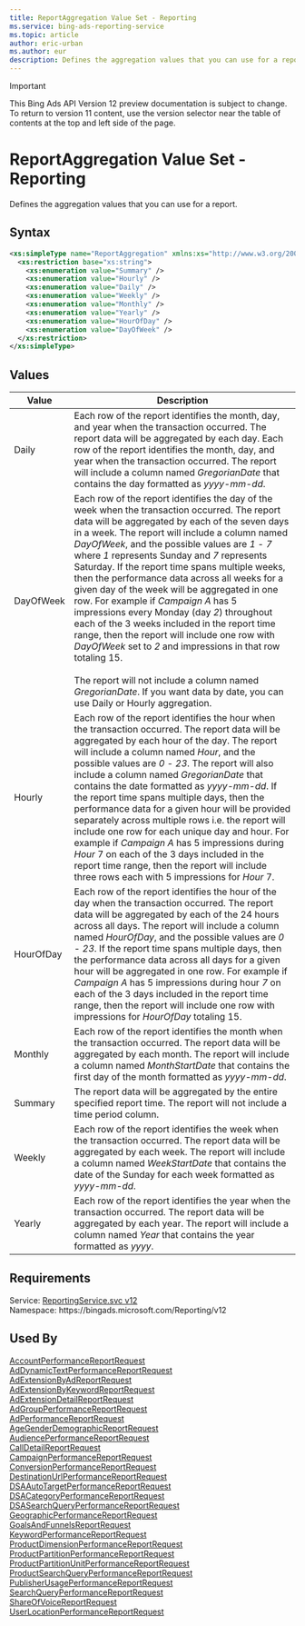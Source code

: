 ```yaml
---
title: ReportAggregation Value Set - Reporting
ms.service: bing-ads-reporting-service
ms.topic: article
author: eric-urban
ms.author: eur
description: Defines the aggregation values that you can use for a report.
---
```

> [!IMPORTANT]
> This Bing Ads API Version 12 preview documentation is subject to change. To return to version 11 content, use the version selector near the table of contents at the top and left side of the page.

# ReportAggregation Value Set - Reporting
Defines the aggregation values that you can use for a report.

## Syntax
```xml
<xs:simpleType name="ReportAggregation" xmlns:xs="http://www.w3.org/2001/XMLSchema">
  <xs:restriction base="xs:string">
    <xs:enumeration value="Summary" />
    <xs:enumeration value="Hourly" />
    <xs:enumeration value="Daily" />
    <xs:enumeration value="Weekly" />
    <xs:enumeration value="Monthly" />
    <xs:enumeration value="Yearly" />
    <xs:enumeration value="HourOfDay" />
    <xs:enumeration value="DayOfWeek" />
  </xs:restriction>
</xs:simpleType>
```

## <a name="values"></a>Values

|Value|Description|
|-----------|---------------|
|<a name="daily"></a>Daily|Each row of the report identifies the month, day, and year when the transaction occurred. The report data will be aggregated by each day. Each row of the report identifies the month, day, and year when the transaction occurred. The report will include a column named *GregorianDate* that contains the day formatted as *yyyy-mm-dd*.|
|<a name="dayofweek"></a>DayOfWeek|Each row of the report identifies the day of the week when the transaction occurred. The report data will be aggregated by each of the seven days in a week. The report will include a column named *DayOfWeek*, and the possible values are *1* - *7* where *1* represents Sunday and *7* represents Saturday. If the report time spans multiple weeks, then the performance data across all weeks for a given day of the week will be aggregated in one row. For example if *Campaign A* has 5 impressions every Monday (day *2*) throughout each of the 3 weeks included in the report time range, then the report will include one row with *DayOfWeek* set to *2* and impressions in that row totaling 15.<br/><br/> The report will not include a column named *GregorianDate*. If you want data by date, you can use Daily or Hourly aggregation.|
|<a name="hourly"></a>Hourly|Each row of the report identifies the hour when the transaction occurred. The report data will be aggregated by each hour of the day. The report will include a column named *Hour*, and the possible values are *0* - *23*. The report will also include a column named *GregorianDate* that contains the date formatted as *yyyy-mm-dd*. If the report time spans multiple days, then the performance data for a given hour will be provided separately across multiple rows i.e. the report will include one row for each unique day and hour. For example if *Campaign A* has 5 impressions during *Hour* 7 on each of the 3 days included in the report time range, then the report will include three rows each with 5 impressions for *Hour* 7.|
|<a name="hourofday"></a>HourOfDay|Each row of the report identifies the hour of the day when the transaction occurred. The report data will be aggregated by each of the 24 hours across all days.  The report will include a column named *HourOfDay*, and the possible values are *0* - *23*. If the report time spans multiple days, then the performance data across all days for a given hour will be aggregated in one row. For example if *Campaign A* has 5 impressions during hour *7* on each of the 3 days included in the report time range, then the report will include one row with impressions for *HourOfDay* totaling 15.|
|<a name="monthly"></a>Monthly|Each row of the report identifies the month when the transaction occurred. The report data will be aggregated by each month. The report will include a column named *MonthStartDate* that contains the first day of the month formatted as *yyyy-mm-dd*.|
|<a name="summary"></a>Summary|The report data will be aggregated by the entire specified report time. The report will not include a time period column.|
|<a name="weekly"></a>Weekly|Each row of the report identifies the week when the transaction occurred. The report data will be aggregated by each week. The report will include a column named *WeekStartDate* that contains the date of the Sunday for each week formatted as *yyyy-mm-dd*.|
|<a name="yearly"></a>Yearly|Each row of the report identifies the year when the transaction occurred. The report data will be aggregated by each year. The report will include a column named *Year* that contains the year formatted as *yyyy*.|

## Requirements
Service: [ReportingService.svc v12](https://reporting.api.bingads.microsoft.com/Api/Advertiser/Reporting/v11/ReportingService.svc)  
Namespace: https\://bingads.microsoft.com/Reporting/v12  

## Used By
[AccountPerformanceReportRequest](accountperformancereportrequest.md)  
[AdDynamicTextPerformanceReportRequest](addynamictextperformancereportrequest.md)  
[AdExtensionByAdReportRequest](adextensionbyadreportrequest.md)  
[AdExtensionByKeywordReportRequest](adextensionbykeywordreportrequest.md)  
[AdExtensionDetailReportRequest](adextensiondetailreportrequest.md)  
[AdGroupPerformanceReportRequest](adgroupperformancereportrequest.md)  
[AdPerformanceReportRequest](adperformancereportrequest.md)  
[AgeGenderDemographicReportRequest](agegenderdemographicreportrequest.md)  
[AudiencePerformanceReportRequest](audienceperformancereportrequest.md)  
[CallDetailReportRequest](calldetailreportrequest.md)  
[CampaignPerformanceReportRequest](campaignperformancereportrequest.md)  
[ConversionPerformanceReportRequest](conversionperformancereportrequest.md)  
[DestinationUrlPerformanceReportRequest](destinationurlperformancereportrequest.md)  
[DSAAutoTargetPerformanceReportRequest](dsaautotargetperformancereportrequest.md)  
[DSACategoryPerformanceReportRequest](dsacategoryperformancereportrequest.md)  
[DSASearchQueryPerformanceReportRequest](dsasearchqueryperformancereportrequest.md)  
[GeographicPerformanceReportRequest](geographicperformancereportrequest.md)  
[GoalsAndFunnelsReportRequest](goalsandfunnelsreportrequest.md)  
[KeywordPerformanceReportRequest](keywordperformancereportrequest.md)  
[ProductDimensionPerformanceReportRequest](productdimensionperformancereportrequest.md)  
[ProductPartitionPerformanceReportRequest](productpartitionperformancereportrequest.md)  
[ProductPartitionUnitPerformanceReportRequest](productpartitionunitperformancereportrequest.md)  
[ProductSearchQueryPerformanceReportRequest](productsearchqueryperformancereportrequest.md)  
[PublisherUsagePerformanceReportRequest](publisherusageperformancereportrequest.md)  
[SearchQueryPerformanceReportRequest](searchqueryperformancereportrequest.md)  
[ShareOfVoiceReportRequest](shareofvoicereportrequest.md)  
[UserLocationPerformanceReportRequest](userlocationperformancereportrequest.md)  

